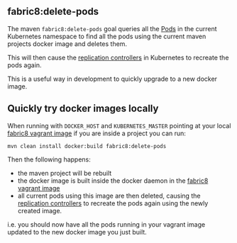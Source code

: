 ## fabric8:delete-pods

The maven `fabric8:delete-pods` goal queries all the [Pods](pods.html) in the current Kubernetes namespace to find all the pods using the current maven projects docker image and deletes them.

This will then cause the [replication controllers](replicationControllers.html) in Kubernetes to recreate the pods again.

This is a useful way in development to quickly upgrade to a new docker image.

## Quickly try docker images locally

When running with `DOCKER_HOST` and `KUBERNETES_MASTER` pointing at your local [fabric8 vagrant image](getStarted/vagrant.html) if you are inside a project you can run:

```
mvn clean install docker:build fabric8:delete-pods
```

Then the following happens:

* the maven project will be rebuilt
* the docker image is built inside the docker daemon in the [fabric8 vagrant image](getStarted/vagrant.html) 
* all current pods using this image are then deleted, causing the [replication controllers](replicationControllers.html) to recreate the pods again using the newly created image.

i.e. you should now have all the pods running in your vagrant image updated to the new docker image you just built.